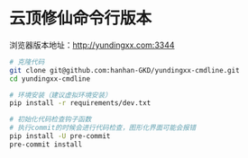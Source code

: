 # 云顶修仙命令行版本

浏览器版本地址：http://yundingxx.com:3344

```bash
# 克隆代码
git clone git@github.com:hanhan-GKD/yundingxx-cmdline.git
cd yundingxx-cmdline

# 环境安装（建议虚拟环境安装）
pip install -r requirements/dev.txt

# 初始化代码检查钩子函数
# 执行commit的时候会进行代码检查，图形化界面可能会报错
pip install -U pre-commit
pre-commit install
```

